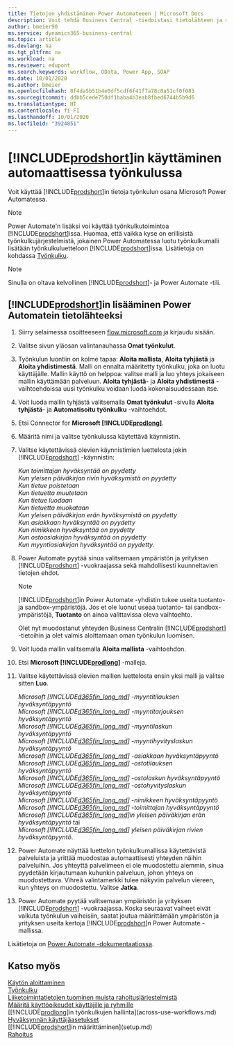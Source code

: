 ```yaml
---
title: Tietojen yhdistäminen Power Automateeen | Microsoft Docs
description: Voit tehdä Business Central -tiedoistasi tietolähteen ja määrittää verkkopalveluidesi OData-osoitteen, jolla rakennat automaattisen työkulun.
author: bmeier90
ms.service: dynamics365-business-central
ms.topic: article
ms.devlang: na
ms.tgt_pltfrm: na
ms.workload: na
ms.reviewer: edupont
ms.search.keywords: workflow, OData, Power App, SOAP
ms.date: 10/01/2020
ms.author: bmeier
ms.openlocfilehash: 8f4da5b51b4e0df5cdf6f41f7a78c0a51cf0f083
ms.sourcegitcommit: ddbb5cede750df1baba4b3eab8fbed6744b5b9d6
ms.translationtype: HT
ms.contentlocale: fi-FI
ms.lasthandoff: 10/01/2020
ms.locfileid: "3924851"
---
```

# <a name="using-prodshort-in-an-automated-workflow"></a>[!INCLUDE[prodshort](includes/prodshort.md)]in käyttäminen automaattisessa työnkulussa

Voit käyttää [!INCLUDE[prodshort](includes/prodshort.md)]in tietoja työnkulun osana Microsoft Power Automatessa.

> [!NOTE]
> Power Automate'n lisäksi voi käyttää työnkulkutoimintoa [!INCLUDE[prodshort](includes/prodshort.md)]issa. Huomaa, että vaikka kyse on erillisistä työnkulkujärjestelmistä, jokainen Power Automatessa luotu työnkulkumalli lisätään työnkulkuluetteloon [!INCLUDE[prodshort](includes/prodshort.md)]issa. Lisätietoja on kohdassa [Työnkulku](across-workflow.md).  

> [!NOTE]  
> Sinulla on oltava kelvollinen [!INCLUDE[prodshort](includes/prodshort.md)]- ja Power Automate -tili.  

## <a name="to-add-prodshort-as-a-data-source-in-power-automate"></a>[!INCLUDE[prodshort](includes/prodshort.md)]in lisääminen Power Automatein tietolähteeksi

1. Siirry selaimessa osoitteeseen [flow.microsoft.com](https://flow.microsoft.com) ja kirjaudu sisään.
2. Valitse sivun yläosan valintanauhassa **Omat työnkulut**.
3. Työnkulun luontiin on kolme tapaa: **Aloita mallista**, **Aloita tyhjästä** ja **Aloita yhdistimestä**. Malli on ennalta määritetty työnkulku, joka on luotu käyttäjälle. Mallin käyttö on helppoa: valitse malli ja luo yhteys jokaiseen mallin käyttämään palveluun. **Aloita tyhjästä**- ja **Aloita yhdistimestä** -vaihtoehdoissa uusi työnkulku voidaan luoda kokonaisuudessaan itse.
4. Voit luoda mallin tyhjästä valitsemalla **Omat työnkulut** -sivulla **Aloita tyhjästä**- ja **Automatisoitu työnkulku** -vaihtoehdot.
5. Etsi Connector for **Microsoft [!INCLUDE[prodlong](includes/prodlong.md)]**.
6. Määritä nimi ja valitse työnkulussa käytettävä käynnistin.
7. Valitse käytettävissä olevien käynnistimien luettelosta jokin [!INCLUDE[prodshort](includes/prodshort.md)] -käynnistin:  

    *Kun toimittajan hyväksyntää on pyydetty*  
    *Kun yleisen päiväkirjan rivin hyväksymistä on pyydetty*  
    *Kun tietue poistetaan*  
    *Kun tietuetta muutetaan*  
    *Kun tietue luodaan*  
    *Kun tietuetta muokataan*  
    *Kun yleisen päiväkirjan erän hyväksymistä on pyydetty*  
    *Kun asiakkaan hyväksyntää on pyydetty*  
    *Kun nimikkeen hyväksyntää on pyydetty*  
    *Kun ostoasiakirjan hyväksyntää on pyydetty*  
    *Kun myyntiasiakirjan hyväksyntää on pyydetty*.

8. Power Automate pyytää sinua valitsemaan ympäristön ja yrityksen [!INCLUDE[prodshort](includes/prodshort.md)] -vuokraajassa sekä mahdollisesti kuunneltavien tietojen ehdot.

    > [!NOTE]
    > [!INCLUDE[prodshort](includes/prodshort.md)]in Power Automate -yhdistin tukee useita tuotanto- ja sandbox-ympäristöjä. Jos et ole luonut useaa tuotanto- tai sandbox-ympäristöjä, **Tuotanto** on ainoa valittavissa oleva vaihtoehto.  

    Olet nyt muodostanut yhteyden Business Centralin [!INCLUDE[prodshort](includes/prodshort.md)] -tietoihin ja olet valmis aloittamaan oman työnkulun luomisen.

9. Voit luoda mallin valitsemalla **Aloita mallista** -vaihtoehdon.
10. Etsi **Microsoft [!INCLUDE[prodlong](includes/prodlong.md)]** -malleja.
11. Valitse käytettävissä olevien mallien luettelosta ensin yksi malli ja valitse sitten **Luo**.  

    *Microsoft [!INCLUDE[d365fin_long_md](includes/d365fin_long_md.md)] -myyntitilauksen hyväksyntäpyyntö*  
    *Microsoft [!INCLUDE[d365fin_long_md](includes/d365fin_long_md.md)] -myyntitarjouksen hyväksyntäpyyntö*  
    *Microsoft [!INCLUDE[d365fin_long_md](includes/d365fin_long_md.md)] -myyntilaskun hyväksyntäpyyntö*  
    *Microsoft [!INCLUDE[d365fin_long_md](includes/d365fin_long_md.md)] -myyntihyvityslaskun hyväksyntäpyyntö*  
    *Microsoft [!INCLUDE[d365fin_long_md](includes/d365fin_long_md.md)] -asiakkaan hyväksyntäpyyntö*  
    *Microsoft [!INCLUDE[d365fin_long_md](includes/d365fin_long_md.md)] -ostotilauksen hyväksyntäpyyntö*  
    *Microsoft [!INCLUDE[d365fin_long_md](includes/d365fin_long_md.md)] -ostolaskun hyväksyntäpyyntö*  
    *Microsoft [!INCLUDE[d365fin_long_md](includes/d365fin_long_md.md)] -ostohyvityslaskun hyväksyntäpyyntö*  
    *Microsoft [!INCLUDE[d365fin_long_md](includes/d365fin_long_md.md)] -nimikkeen hyväksyntäpyyntö*  
    *Microsoft [!INCLUDE[d365fin_long_md](includes/d365fin_long_md.md)] -toimittajan hyväksyntäpyyntö*  
    *Microsoft [!INCLUDE[d365fin_long_md](includes/d365fin_long_md.md)]in yleisen päiväkirjan erän hyväksyntäpyyntö* tai    
    *Microsoft [!INCLUDE[d365fin_long_md](includes/d365fin_long_md.md)] yleisen päiväkirjan rivien hyväksyntäpyyntö*.  
12. Power Automate näyttää luettelon työnkulkumallissa käytettävistä palveluista ja yrittää muodostaa automaattisesti yhteyden näihin palveluihin. Jos yhteyttä palvelimeen ei ole muodostettu aiemmin, sinua pyydetään kirjautumaan kuhunkin palveluun, johon yhteys on muodostettava. Vihreä valintamerkki tulee näkyviin palvelun viereen, kun yhteys on muodostettu. Valitse **Jatka**.
13. Power Automate pyytää valitsemaan ympäristön ja yrityksen [!INCLUDE[prodshort](includes/prodshort.md)] -vuokraajassa. Koska seuraavat vaiheet eivät vaikuta työnkulun vaiheisiin, saatat joutua määrittämään ympäristön ja yrityksen useita kertoja [!INCLUDE[prodshort](includes/prodshort.md)]n Power Automate -mallissa.

Lisätietoja on [Power Automate -dokumentaatiossa](/power-automate/getting-started).

## <a name="see-also"></a>Katso myös

[Käytön aloittaminen](product-get-started.md)  
[Työnkulku](across-workflow.md)  
[Liiketoimintatietojen tuominen muista rahoitusjärjestelmistä](across-import-data-configuration-packages.md)  
[Määritä käyttöoikeudet käyttäjille ja ryhmille](ui-define-granular-permissions.md)  
[[!INCLUDE[prodlong](includes/prodlong.md)]in työnkulkujen hallinta](across-use-workflows.md)  
[Hyväksynnän käyttäjäasetukset](across-how-to-set-up-approval-users.md)  
[[!INCLUDE[prodshort](includes/prodshort.md)]in määrittäminen](setup.md)  
[Rahoitus](finance.md)  
